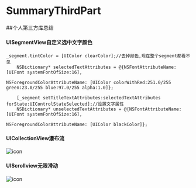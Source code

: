 # SummaryThirdPart
##个人第三方库总结
#### UISegmentView自定义选中文字颜色
```
_segment.tintColor = [UIColor clearColor];//去掉颜色,现在整个segment都看不见
    NSDictionary* selectedTextAttributes = @{NSFontAttributeName:[UIFont systemFontOfSize:16],
                                             NSForegroundColorAttributeName: [UIColor colorWithRed:251.0/255 green:23.0/255 blue:97.0/255 alpha:1.0]};
    
    [_segment setTitleTextAttributes:selectedTextAttributes forState:UIControlStateSelected];//设置文字属性
    NSDictionary* unselectedTextAttributes = @{NSFontAttributeName:[UIFont systemFontOfSize:16],
                                               NSForegroundColorAttributeName: [UIColor blackColor]};
```
#### UICollectionView瀑布流
![icon](http://img.hb.aicdn.com/dab0cbf617ac6178316a55467c81dca7ba3a8b75fe80e-FpI0HS_fw658)
#### UIScrollview无限滑动
![icon](http://img.hb.aicdn.com/d7238ce20d35658f0a2674680cf016332998e9f4dd228-QuJtsM_fw658)
